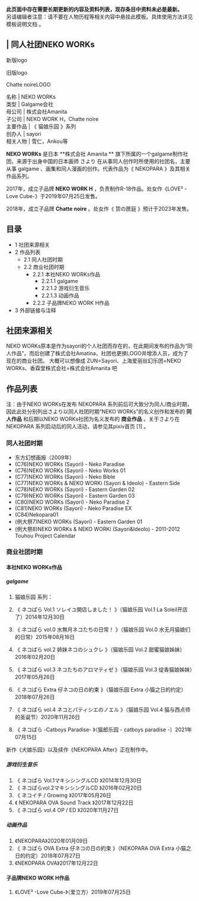 **此页面中存在需要长期更新的内容及资料列表，现存条目中资料未必是最新。**  
另请编辑者注意：请不要在人物历程等相关内容中悬挂此模板。具体使用方法详见  模板说明文档  。

|  同人社团NEKO WORKs  
---  
  
新版logo

旧版logo

Chatte noireLOGO  
  
名称  |  NEKO WORKs   
类型  |  Galgame会社   
母公司  |  株式会社Amanita   
子公司  |  NEKO WORK H，Chatte noire   
主要作品  |  《  猫娘乐园  》系列   
创办人  |  sayori   
相关人物  |  雪仁，Ankou等   
  
**NEKO WORKs** 是日本 **株式会社 Amanita  ** 旗下所属的一个galgame制作社团，来源于出身中国的日本画师  さより
在从事同人创作时所使用的社团名，主要从事  galgame  、画集和同人漫画的创作。代表作品为《  NEKOPARA  》及其相关作品系列。

2017年，成立子品牌 **NEKO WORK H** ，负责制作R-18作品。处女作《LOVE³ -Love Cube-》于2019年07月25日发售。

2018年，成立子品牌 **Chatte noire** 。处女作《  贽の匣庭  》预计于2023年发售。

##  目录

  * 1  社团来源相关 
  * 2  作品列表 
    * 2.1  同人社团时期 
    * 2.2  商业社团时期 
      * 2.2.1  本社NEKO WORKs作品 
        * 2.2.1.1  galgame 
        * 2.2.1.2  游戏衍生音乐 
        * 2.2.1.3  动画作品 
      * 2.2.2  子品牌NEKO WORK H作品 
  * 3  外部链接与注释 

##  社团来源相关

NEKO
WORKs原本是作为sayori的个人社团而存在的，在此期间发布的作品为“同人作品”。而后创建了株式会社Amatina，社团也更换LOGO并增添人员，成为了现在的商业社团。
大概可以想像成 ZUN=Sayori、上海爱丽丝幻乐团=NEKO WORKs、香霖堂株式会社=株式会社Amanita 吧

##  作品列表

注：由于NEKO WORKs在发布  NEKOPARA  系列前后可大致分为同人/商业时期，因此此处分别列出さより以同人社团时期“NEKO
WORKs”的名义创作和发布的 **同人作品** 和后期以NEKO WORKs社团为名义发布的 **商业作品** 。关于さより在 NEKOPARA
系列启动后的同人活动，请参见其pixiv首页  [1]  。

###  同人社团时期

  * 东方幻想画报（2009年） 
  * (C76)NEKO WORKs (Sayori) - Neko Paradise 
  * (C76)NEKO WORKs (Sayori) - Neko Works 01 
  * (C77)NEKO WORKs (Sayori) - Neko Bible 
  * (C77)NEKO WORKs & NEKO WORKi (Sayori & Ideolo) - Eastern Side 
  * (C78)NEKO WORKs (Sayori) - Eastern Garden 02 
  * (C79)NEKO WORKs (Sayori) - Eastern Garden 03 
  * (C80)NEKO WORKs (Sayori) - Neko Paradise 2 
  * (C81)NEKO WORKs (Sayori) - Neko Paradise EX 
  * (C84)Nekopara01 
  * (例大祭7)NEKO WORKs (Sayori) - Eastern Garden 01 
  * (例大祭8)NEKO WORKs & NEKO WORKi (Sayori&Ideolo) - 2011-2012 Touhou Project Calendar 

###  商业社团时期

####  本社NEKO WORKs作品

#####  galgame

  1. 猫娘乐园  系列： 

    

  1. 《  ネコぱら Vol.1 ソレイユ開店しました！  》（猫娘乐园 Vol.1 La Soleil开店了）2014年12月30日 
  2. 《  ネコぱら vol.0 水無月ネコたちの日常！  》（猫娘乐园 Vol.0 水无月猫娘们的日常）2015年08月16日 
  3. 《  ネコぱら vol.2 姉妹ネコのシュクレ  》（猫娘乐园 Vol.2 甜蜜猫娘姊妹）2016年02月20日 
  4. 《  ネコぱら vol.3 ネコたちのアロマティゼ  》（猫娘乐园 Vol.3 绽香猫娘姊妹）2017年05月26日 
  5. 《  ネコぱら Extra 仔ネコの日の約束  》（猫娘乐园 Extra 小猫之日的约定）2018年07月26日 
  6. 《  ネコぱら vol.4 ネコとパティシエのノエル  》（猫娘乐园 Vol.4 猫与西点师的圣诞节）2020年11月26日 
  7. 《  ネコぱら -Catboys Paradise-  》（猫郎乐园 - catboys paradise -）2021年07月15日 

新作《犬娘乐园》以及续作《NEKOPARA After》正在制作中。

#####  游戏衍生音乐

  1. 《  ネコぱら Vol.1マキシシングルCD  》2014年12月30日 
  2. 《  ネコぱらvol.2マキシシングルCD  》2016年02月20日 
  3. 《  ネコイチ / Growing  》2017年05月26日 
  4. 《  NEKOPARA OVA Sound Track  》2017年12月22日 
  5. 《  ネコぱら vol.4 OP / ED  》2020年11月27日 

#####  动画作品

  1. 《NEKOPARA》2020年01月09日 
  2. 《  ネコぱら OVA Extra 仔ネコの日の約束  》（NEKOPARA OVA Extra 小猫之日的约定）2018年07月27日 
  3. 《NEKOPARA OVA》2017年12月22日 

####  子品牌NEKO WORK H作品

  1. 《LOVE³ -Love Cube-》（爱立方）2019年07月25日 